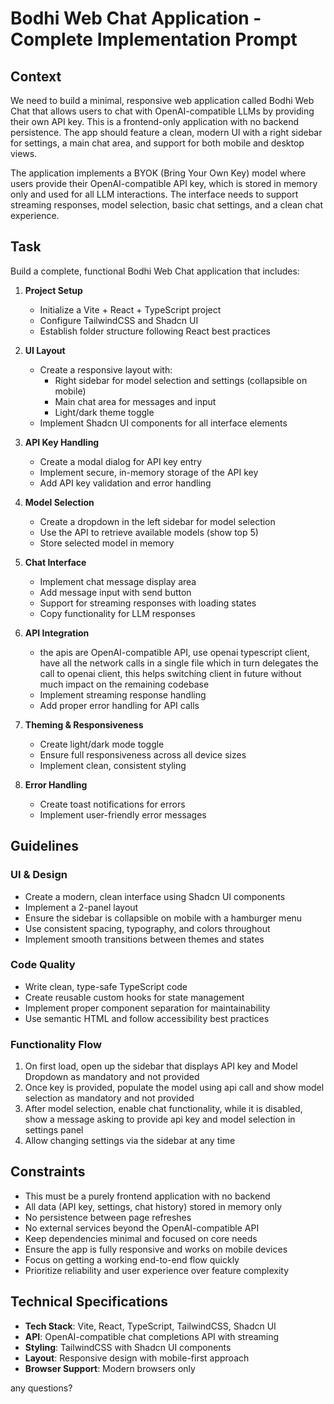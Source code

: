 # Bodhi Web Chat Application - Complete Implementation Prompt

## Context
We need to build a minimal, responsive web application called Bodhi Web Chat that allows users to chat with OpenAI-compatible LLMs by providing their own API key. This is a frontend-only application with no backend persistence. The app should feature a clean, modern UI with a right sidebar for settings, a main chat area, and support for both mobile and desktop views.

The application implements a BYOK (Bring Your Own Key) model where users provide their OpenAI-compatible API key, which is stored in memory only and used for all LLM interactions. The interface needs to support streaming responses, model selection, basic chat settings, and a clean chat experience.

## Task
Build a complete, functional Bodhi Web Chat application that includes:

1. **Project Setup**
   - Initialize a Vite + React + TypeScript project
   - Configure TailwindCSS and Shadcn UI
   - Establish folder structure following React best practices

2. **UI Layout**
   - Create a responsive layout with:
     - Right sidebar for model selection and settings (collapsible on mobile)
     - Main chat area for messages and input
     - Light/dark theme toggle
   - Implement Shadcn UI components for all interface elements

3. **API Key Handling**
   - Create a modal dialog for API key entry
   - Implement secure, in-memory storage of the API key
   - Add API key validation and error handling

4. **Model Selection**
   - Create a dropdown in the left sidebar for model selection
   - Use the API to retrieve available models (show top 5)
   - Store selected model in memory

5. **Chat Interface**
   - Implement chat message display area
   - Add message input with send button
   - Support for streaming responses with loading states
   - Copy functionality for LLM responses

6. **API Integration**
   - the apis are OpenAI-compatible API, use openai typescript client, have all the network calls in a single file which in turn delegates the call to openai client, this helps switching client in future without much impact on the remaining codebase
   - Implement streaming response handling
   - Add proper error handling for API calls

7. **Theming & Responsiveness**
   - Create light/dark mode toggle
   - Ensure full responsiveness across all device sizes
   - Implement clean, consistent styling

8. **Error Handling**
   - Create toast notifications for errors
   - Implement user-friendly error messages

## Guidelines

### UI & Design
- Create a modern, clean interface using Shadcn UI components
- Implement a 2-panel layout 
- Ensure the sidebar is collapsible on mobile with a hamburger menu
- Use consistent spacing, typography, and colors throughout
- Implement smooth transitions between themes and states

### Code Quality
- Write clean, type-safe TypeScript code
- Create reusable custom hooks for state management
- Implement proper component separation for maintainability
- Use semantic HTML and follow accessibility best practices

### Functionality Flow
1. On first load, open up the sidebar that displays API key and Model Dropdown as mandatory and not provided
2. Once key is provided, populate the model using api call and show model selection as mandatory and not provided
3. After model selection, enable chat functionality, while it is disabled, show a message asking to provide api key and model selection in settings panel
4. Allow changing settings via the sidebar at any time

## Constraints
- This must be a purely frontend application with no backend
- All data (API key, settings, chat history) stored in memory only
- No persistence between page refreshes
- No external services beyond the OpenAI-compatible API
- Keep dependencies minimal and focused on core needs
- Ensure the app is fully responsive and works on mobile devices
- Focus on getting a working end-to-end flow quickly
- Prioritize reliability and user experience over feature complexity

## Technical Specifications
- **Tech Stack**: Vite, React, TypeScript, TailwindCSS, Shadcn UI
- **API**: OpenAI-compatible chat completions API with streaming
- **Styling**: TailwindCSS with Shadcn UI components
- **Layout**: Responsive design with mobile-first approach
- **Browser Support**: Modern browsers only

any questions?